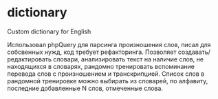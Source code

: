 # dictionary
Custom dictionary for English

Использовал phpQuery для парсинга произношения слов, писал для собсвенных нужд, код требует рефакторинга.
Позволяет создавать/редактировать словари, анализировать текст на наличие слов, не находящихся в словарях,
рандомно тренировать вспоминание перевода слов с произношением и транскрипцией. Список слов в рандомной тренировке можно выбирать из словарей,
по алфавиту, последние добавленные N слов, отмеченные слова.
